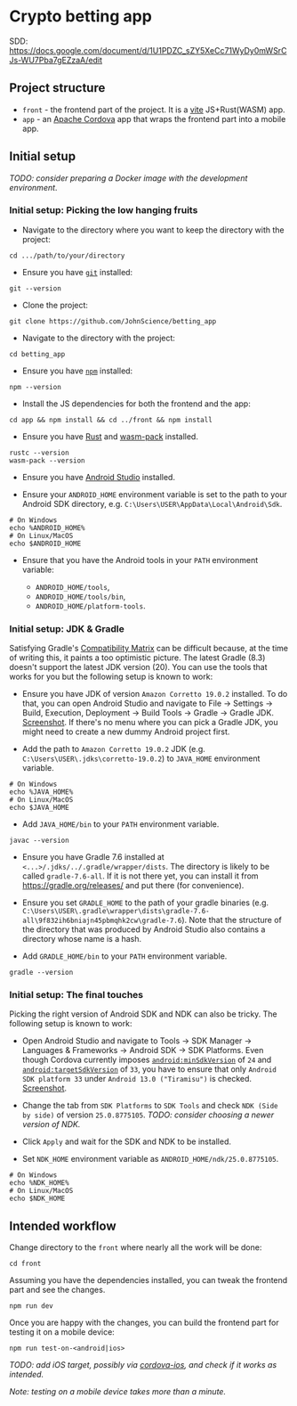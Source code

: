 # Crypto betting app

SDD: <https://docs.google.com/document/d/1U1PDZC_sZY5XeCc71WyDy0mWSrCJs-WU7Pba7gEZzaA/edit>

## Project structure

- `front` - the frontend part of the project. It is a [vite] JS+Rust(WASM) app.
- `app` - an [Apache Cordova] app that wraps the frontend part into a mobile app.

## Initial setup

*TODO: consider preparing a Docker image with the development environment*.

### Initial setup: Picking the low hanging fruits

- Navigate to the directory where you want to keep the directory with the project:

```console
cd .../path/to/your/directory
```

- Ensure you have [`git`](https://git-scm.com/) installed:

```console
git --version
```

- Clone the project:

```console
git clone https://github.com/JohnScience/betting_app
```

- Navigate to the directory with the project:

```console
cd betting_app
```

- Ensure you have [`npm`](https://www.npmjs.com/) installed:

```console
npm --version
```

- Install the JS dependencies for both the frontend and the app:

```console
cd app && npm install && cd ../front && npm install
```

- Ensure you have [Rust](https://www.rust-lang.org/tools/install) and [wasm-pack](https://rustwasm.github.io/wasm-pack/installer/) installed.

```console
rustc --version
wasm-pack --version
```

- Ensure you have [Android Studio](https://developer.android.com/studio) installed.

- Ensure your `ANDROID_HOME` environment variable is set to the path to your Android SDK directory, e.g. `C:\Users\USER\AppData\Local\Android\Sdk`.

```console
# On Windows
echo %ANDROID_HOME%
# On Linux/MacOS
echo $ANDROID_HOME
```

- Ensure that you have the Android tools in your `PATH` environment variable:

  - `ANDROID_HOME/tools`,
  - `ANDROID_HOME/tools/bin`,
  - `ANDROID_HOME/platform-tools`.

### Initial setup: JDK & Gradle

Satisfying Gradle's [Compatibility Matrix](https://docs.gradle.org/current/userguide/compatibility.html) can be difficult because, at the time of writing this, it paints a too optimistic picture. The latest Gradle (8.3) doesn't support the latest JDK version (20). You can use the tools that works for you but the following setup is known to work:

- Ensure you have JDK of version `Amazon Corretto 19.0.2` installed. To do that, you can open Android Studio and navigate to File -> Settings -> Build, Execution, Deployment -> Build Tools -> Gradle -> Gradle JDK. [Screenshot](https://i.imgur.com/DPucauu.png). If there's no menu where you can pick a Gradle JDK, you might need to create a new dummy Android project first.

- Add the path to `Amazon Corretto 19.0.2` JDK (e.g. `C:\Users\USER\.jdks\corretto-19.0.2`) to `JAVA_HOME` environment variable.

```console
# On Windows
echo %JAVA_HOME%
# On Linux/MacOS
echo $JAVA_HOME
```

- Add `JAVA_HOME/bin` to your `PATH` environment variable.

```console
javac --version
```

- Ensure you have Gradle 7.6 installed at `<...>/.jdks/../.gradle/wrapper/dists`. The directory is likely to be called `gradle-7.6-all`. If it is not there yet, you can install it from <https://gradle.org/releases/> and put there (for convenience).

- Ensure you set `GRADLE_HOME` to the path of your gradle binaries (e.g. `C:\Users\USER\.gradle\wrapper\dists\gradle-7.6-all\9f832ih6bniajn45pbmqhk2cw\gradle-7.6`). Note that the structure of the directory that was produced by Android Studio also contains a directory whose name is a hash.

- Add `GRADLE_HOME/bin` to your `PATH` environment variable.

```console
gradle --version
```

### Initial setup: The final touches

Picking the right version of Android SDK and NDK can also be tricky. The following setup is known to work:

- Open Android Studio and navigate to Tools -> SDK Manager -> Languages & Frameworks -> Android SDK -> SDK Platforms. Even though Cordova currently imposes [`android:minSdkVersion`](https://developer.android.com/guide/topics/manifest/uses-sdk-element#min) of `24` and [`android:targetSdkVersion`](https://developer.android.com/guide/topics/manifest/uses-sdk-element#target) of `33`, you have to ensure that only `Android SDK platform 33` under `Android 13.0 ("Tiramisu")` is checked. [Screenshot](https://i.imgur.com/aTA1bTC.png).

- Change the tab from `SDK Platforms` to `SDK Tools` and check `NDK (Side by side)` of version `25.0.8775105`. *TODO: consider choosing a newer version of NDK.*

- Click `Apply` and wait for the SDK and NDK to be installed.

- Set `NDK_HOME` environment variable as `ANDROID_HOME/ndk/25.0.8775105`.

```console
# On Windows
echo %NDK_HOME%
# On Linux/MacOS
echo $NDK_HOME
```

## Intended workflow

Change directory to the `front` where nearly all the work will be done:

```console
cd front
```

Assuming you have the dependencies installed, you can tweak the frontend part and see the changes.

```console
npm run dev
```

Once you are happy with the changes, you can build the frontend part for testing it on a mobile device:

```console
npm run test-on-<android|ios>
```

*TODO: add iOS target, possibly via [cordova-ios], and check if it works as intended.*

*Note: testing on a mobile device takes more than a minute.*

[vite]: https://vitejs.dev/
[Apache Cordova]: https://cordova.apache.org/
[cordova-ios]: https://github.com/apache/cordova-ios
